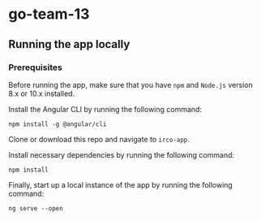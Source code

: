 # go-team-13

## Running the app locally
### Prerequisites
Before running the app, make sure that you have `npm` and `Node.js` version 8.x or 10.x installed.

Install the Angular CLI by running the following command:

`npm install -g @angular/cli`

Clone or download this repo and navigate to `irco-app`.

Install necessary dependencies by running the following command:

`npm install`

Finally, start up a local instance of the app by running the following command:

`ng serve --open`

